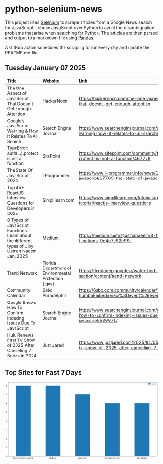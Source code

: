 # python-selenium-news

This project uses [Selenium](https://www.seleniumhq.org/) to scrape articles from a Google News search for JavaScript.
I chose JavaScript over Python to avoid the disambiguation problems that arise when searching for Python.
The articles are then parsed and output to a markdown file using [Pandas](https://pandas.pydata.org/).

A GitHub action schedules the scraping to run every day and update the README.md file.

## Tuesday January 07 2025


| Title                                                                                           | Website                                               | Link                                                                                                       |
|:------------------------------------------------------------------------------------------------|:------------------------------------------------------|:-----------------------------------------------------------------------------------------------------------|
| The One Aspect of JavaScript That Doesn't Get Enough Attention                                  | HackerNoon                                            | https://hackernoon.com/the-one-aspect-of-javascript-that-doesnt-get-enough-attention                       |
| Google’s JavaScript Warning & How It Relates To AI Search                                       | Search Engine Journal                                 | https://www.searchenginejournal.com/googles-javascript-warning-how-it-relates-to-ai-search/536596/         |
| TypeError: auth(...).protect is not a function                                                  | SitePoint                                             | https://www.sitepoint.com/community/t/typeerror-auth-protect-is-not-a-function/467779                      |
| The State Of JavaScript 2024                                                                    | I Programmer                                          | https://www.i-programmer.info/news/167-javascript/17709-the-state-of-javascript-2024.html                  |
| Top 45+ ReactJS Interview Questions for Developers in 2025                                      | Simplilearn.com                                       | https://www.simplilearn.com/tutorials/reactjs-tutorial/reactjs-interview-questions                         |
| 8 Types of JavaScript Functions. Learn about the different types of…  by Usman Naeem  Jan, 2025 | Medium                                                | https://medium.com/@usmanaeem/8-types-of-javascript-functions-9e4e7e92c99c                                 |
| Trend Network                                                                                   | Florida Department of Environmental Protection (.gov) | https://floridadep.gov/dear/watershed-monitoring-section/content/trend-network                             |
| Community Calendar                                                                              | 6abc Philadelphia                                     | https://6abc.com/community/calendar/?trumbaEmbed=view%3Devent%26eventid%3D179284020                        |
| Google Shows How To Confirm Indexing Issues Due To JavaScript                                   | Search Engine Journal                                 | https://www.searchenginejournal.com/google-shows-how-to-confirm-indexing-issues-due-to-javascript/536671/  |
| Hulu Renews First TV Show of 2025 After Canceling 7 Series in 2024                              | Just Jared                                            | https://www.justjared.com/2025/01/05/hulu-renews-first-tv-show-of-2025-after-canceling-7-series-in-2024/2/ |
## Top Sites for Past 7 Days

![Graph of Top Sites](https://raw.githubusercontent.com/dan-mba/python-selenium-news/main/last-week.png)

